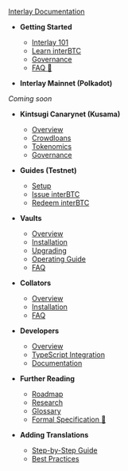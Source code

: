 <!-- docs/_sidebar.md -->

[Interlay Documentation](/)

* **Getting Started**

  * [Interlay 101](getting-started/interlay-101.md)
  * [Learn interBTC](getting-started/interbtc.md)
  * [Governance](getting-started/governance.md)
  * [FAQ :notebook_with_decorative_cover:](https://interlay.notion.site/FAQ-Page-5e3019b1cfd94f6693dc186e9640e607)

* **Interlay Mainnet (Polkadot)**

*Coming soon*

<!--  * [Overview](interlay/overview.md)
  * [Crowdloans](interlay/crowdloans.md)
  * [Tokenomics](interlay/tokenomics.md)
-->

* **Kintsugi Canarynet (Kusama)**

  * [Overview](kintsugi/overview.md)
  * [Crowdloans](kintsugi/crowdloans.md)
  * [Tokenomics](kintsugi/tokenomics.md)
  * [Governance](kintsugi/governance.md)

* **Guides (Testnet)**

  * [Setup](guides/prereq.md)
  * [Issue interBTC](guides/issue.md)
  * [Redeem interBTC](guides/redeem.md)

* **Vaults**

  * [Overview](vault/overview.md)
  * [Installation](vault/installation.md)
  * [Upgrading](vault/upgrading.md)
  * [Operating Guide](vault/guide.md)
  * [FAQ](vault/faq.md)

* **Collators**

  * [Overview](collator/overview.md)
  * [Installation](collator/guide.md)
  * [FAQ](collator/faq.md)

* **Developers**

  * [Overview](developers/overview.md)
  * [TypeScript Integration](developers/integration.md)
  * [Documentation](developers/documentation.md)

* **Further Reading**

  * [Roadmap](about/roadmap.md)
  * [Research](about/research.md)
  * [Glossary](about/glossary.md)
  * [Formal Specification :bookmark_tabs:](https://spec.interlay.io/)

* **Adding Translations**

  * [Step-by-Step Guide](translation/guide.md)
  * [Best Practices](translation/best-practices.md)
